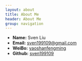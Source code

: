 ```yaml
---
layout: about
title: About Me
header: About Me
group: navigation
---
```

 * **Name:** Sven Liu 
 * **Email:** [sven199109@gmail.com](mailto:sven199109@gmail.com)
 * **WeiBo:** [yaoshanfengming](http://www.weibo.com/u/1282853260)
 * **Github:** [sven199109](https://github.com/sven199109)
